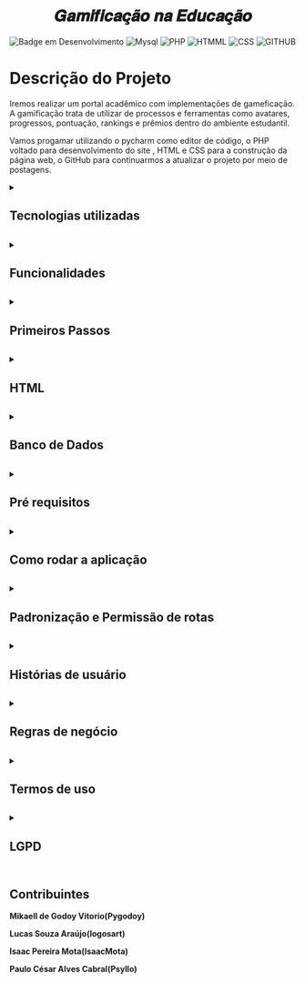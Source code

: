 <h1 align="center"> 𝑮𝒂𝒎𝒊𝒇𝒊𝒄𝒂𝒄̧𝒂̃𝒐 𝒏𝒂 𝑬𝒅𝒖𝒄𝒂𝒄̧𝒂̃𝒐</h1>

![Badge em Desenvolvimento](http://img.shields.io/static/v1?label=STATUS&message=EM%20DESENVOLVIMENTO&color=GREEN&style=for-the-badge)
![Mysql](https://img.shields.io/badge/MySQL-00000F?style=for-the-badge&logo=mysql&logoColor=white)
![PHP](https://img.shields.io/badge/PHP-777BB4?style=for-the-badge&logo=php&logoColor=white)
![HTMML](https://img.shields.io/badge/HTML-239120?style=for-the-badge&logo=html5&logoColor=white)
![CSS](https://img.shields.io/badge/CSS-239120?&style=for-the-badge&logo=css3&logoColor=white)
![GITHUB](https://img.shields.io/badge/GitHub-100000?style=for-the-badge&logo=github&logoColor=white)

# **Descrição do Projeto**
Iremos realizar um portal acadêmico com implementações de gameficação. A gamificação trata de utilizar de processos e ferramentas como avatares, progressos, pontuação, rankings e prêmios dentro do ambiente estudantil.

Vamos progamar utilizando o pycharm como editor de código, o PHP voltado para desenvolvimento do site , HTML e CSS para a construção da página web, o GitHub para continuarmos a atualizar o projeto por meio de postagens.

<details>
  <summary> <b> <h2> Tecnologias utilizadas <h2> <b> </summary>
  <p>O PyCharm é o melhor IDE, você pode acessar a linha de comando, conectar-se a um banco de dados, criar um ambiente virtual e gerenciar seu sistema de controle de versão em um só lugar, economizando tempo por não precisar alternar constantemente entre janelas. 

O GitHub é um serviço baseado em nuvem que hospeda um sistema de controle de versão (VCS) chamado Git. Ele permite que os desenvolvedores colaborem e façam mudanças em projetos compartilhados enquanto mantêm um registro detalhado do seu progresso.

O HTML e CSS são importantes para o desenvolvimento, HTML É uma linguagem baseada em marcação, onde marcamos os elementos para definir quais informações a página vai exibir. CSS é uma linguagem de folha de estilo composta por “camadas”, criado com o propósito de estilizar as páginas HTML, ou seja, definir a aparência das páginas, para deixá-las visualmente mais bonitas e agradáveis. 
    
O PHP é uma linguagem de programação de código aberto, criada para o desenvolvimento web. Com ela podemos escrever pequenos scripts de forma procedural, utilizar a orientação e objetos ou ainda ambas. </p>
</details>

<details>
  <summary><b> <h2>Funcionalidades <h2> <b></summary>
  <p>Um sistema de ranking serve para identificar os melhores colocados na atividade, destacando aqueles que mais tem o dominio da matéria. Ajuda no sistema de competição e etimula interesse por parte dos participantes em se esforçar para alcançar melhores colocações.

O desbloqueio de novas fases e conquistas é mais uma funcionalidade que pode trazer alto engajamento dos alunos. Ao cumprir uma determinada atividade , trabalho ou prova, os alunos podem receber recompensas e consequentemente ele continua prosseguindo no mapa de atividades.

Uma estratégia muito presente nos jogos são as recompensas, ela é realizada de acordo com as atividades feitas. Este também é um recurso para estimular o interesse do participante, por isso precisa ser implementado de maneira totalmente estratégica para cumprir com o papel. 

Os pontos são considerados um sistema de recompensa que evidenciam aos alunos seu progresso na dinâmica e aumenta sua motivação com as práticas. Vamos utilizar o método de medalhas, tendo em cada atividade uma colocação de 3 lugares e medalhas de quem realizou ou nao as atividades.
</p>
</details>

 <details>
  <summary><b> <h2>Primeiros Passos<h2> <b></summary>
  <p>Criamos algumas páginas em .html como a "homepage", "notas", "users", "login", "cadastro", que serão nossas prioridades iniciais.

![primeirospassos](https://user-images.githubusercontent.com/114426524/195723442-dde8dd20-4e24-4994-b256-ab20b8f2b637.png)</p>
</details>

<details>
  <summary><b> <h2>HTML<h2> <b></summary>
  <p>Após definir as páginas começamos a dar uma "cara" a elas, através do html definimos cores, moldes, tabelas, dentro da página web.

![WhatsApp Image 2022-10-28 at 19 36 13](https://user-images.githubusercontent.com/114426524/198746055-54d75cd9-07fa-48af-9e4a-01eecf20c9ac.jpeg)

Como por exemplo o cadastro, que após algum tempo de trabalho conseguimos chegar a algo que todos concordaram que está bom.</p>
</details>

<details>
  <summary><b> <h2>Banco de Dados<h2> <b></summary>
  <p>Estrutura do banco de dados:
{
  "Alunos": {
    "AlMatricula": 0, /Int/
    "IdCurso": 0,  /Int/
    "IdPessoa": 0 /Int/
  },
  
  "Avaliações": {
    "AlMatricula": 0, /Int/
    "IdAvaliação": 0, /Int/
    "IdCurso": 0, /Int/
    "IdDisciplina": 0, /Int/
    "Nota": 0  /Int/
  },
  
  "Curso": {
    "IdCurso": 0, /Int/
    "Nome": "", /string/
    "Semestre": 0 /Int/
  },
  
  "Disciplina": {
    "Curso": "", /string/
    "IdCurso": 0, /Int/
    "IdDiscplina": 0, /Int/
    "Nome": "", /string/
    "ProfMatricula": 0 /Int/
  },
  
  "Matricula": {
    "AlMatricula": 0, /Int/
    "IdCurso": 0, /Int/
    "IdMatricula": 0 /Int/
  },
  
  "Pessoa": {
    "CPF": 0, /Int/
    "DtNasc": "", /Int/
    "IdPessoa": 0, /Int/ 
    "Nome": "", /string/
    "Sexo": "" /string/
  },
  
  "Professor": {
    "Graduação": 0, /Int/
    "IdPessoa": 0, /Int/
    "ProfMatricula": 0 /Int/
  }
}
<details>
  <summary> <b> <h3>Modelo-Lógico-BD<h3> <b> </summary>
  <p>Para que nosso banco de dados fosse bem estruturado, antes realizamos a criação do Modelo lógico através do Draw.io, onde ajudou posteriormente para que o banco seja conectado de forma eficaz.

![WhatsApp Image 2022-10-10 at 20 53 45](https://user-images.githubusercontent.com/114426524/195723727-70dd7160-a849-4130-9449-52b6d05616fa.jpeg)

</p>
</details></p>
</details>

<details>
  <summary><b> <h2>Pré requisitos<h2> <b></summary>
  <p> XAMPP 
      PHP 
      HTML
      CSS 
      MYSQL
      DBEAVER ( PARA VISUALIZAR AS ALTERAÇÕES NO BANCO)



</p>
</details>

<details>
  <summary><b> <h2>Como rodar a aplicação<h2> <b></summary>
  <p>No terminal, clone o projeto:
git clone https://github.com/logosart/trabalho_flask
Após isso verifique se todos os pré_requisitos foram instalados, abra a pasta main.py e de Run, após isso pegue o link gerado no terminal e entre.</p>
</details>

<details>
  <summary><b> <h2>Padronização e Permissão de rotas<h2> <b></summary>
  <p>

**Rota de acesso para página inicial**

http://127.0.0.1:5000/

**Rota de acesso dos usuários para realizarem seu login**

http://127.0.0.1:5000/login

**Rota de acesso dos usuários para realizarem o cadastro**

http://127.0.0.1:5000/cadastro

**Rota de acesso para cadastro do professor**

http://127.0.0.1:5000/cadastro_professor

**Rota de acesso do usuário onde só ele poderá ver suas notas e médias**

http://127.0.0.1:5000/notas

**Rota de acesso do usuário para entrar no seu perfil**

http://127.0.0.1:5000/users/%3Cnome_usuario%3E</p>
</details>

<details>
  <summary><b> <h2>Histórias de usuário<h2> <b></summary>
  <p>
  
  ### **História 1: Cadastro**

Eu como usuário desejo me cadastrar no site para que eu possa utilizá-lo

**Cenário 1: Cadastrar**

Dado que o usuário deseja se cadastrar
E ele seleciona para se cadastrar
E preenche todos os dados obrigatórios
Então o sistema Irá cadastrar os dados do usuário
E ele será levado para a Homepage 

**Cenário 2: Senha fraca**

Dado que o usuário tenha preenchido todos os dados de cadastro
E a senha possuir poucos caracteres
Então o sistema apresenta a mensagem "Senha fraca"
E retorna para o usuário escrever novamente 

### **História 2: Login**

Eu como usuário desejo realizar o login no site para que eu possa utiliza-lo

**Cenário 1: Login**

Dado que o usuário já possua uma conta
E seleciona para realizar o login 
E preencha todos os campos obrigatórios corretamente
Então o sistema mandará o usuário para a Homepage

**Cenário 2: Senha incorreta**

Dado que o usuário tenha preenchido todos os campos de login
E a senha tenha sido digitada incorretamente
Então o sistema apresentará a seguinte mensagem "Senha incorreta"
E retorna para o usuário escrever novamente 

**Cenário 3: Email incorreto**

Dado que o usuário tenha preenchido todos os campos de login
E o email tenha sido digitado incorretamente
Então o sistema apresentará a seguinte mensagem "Email incorreto"
E retorna para o usuário escrever novamente 

**Cenário 4: Esqueci a senha**

Dado que o usuário não se lembre de sua senha
E tenha clicado na mensagem "esqueci minha senha"
Então o sistema irá mandar um Email para o usuário
Quando o usuário preencher a mudança de email
Então sua senha de acesso será trocada

### **História 3: Perfil**

Eu como usuário desejo visualizar meu perfil para ver minhas informações

**Cenário 1: Visualizar perfil**

Dado que o usuário já tenha se cadastrado
E deseja visualizar seu perfil
E tenha clicado para isso
Então o sistema apresentará o perfil do usuário com suas informações

**Cenário 2: Mudar email**

Dado que o usuário deseja mudar seu email
E tenha clicado para isso
Então o sistema apresentará um campo de mudança de email
Quando o usuário preencher com seu antigo email e com o novo email 
E confirmar
Então o email de acesso será mudado

**Cenário 3: Mudar senha**

Dado que o usuário deseja mudar sua senha
E tenha clicado para isso
Então o sistema apresentará um campo de mudança de senha
Quando o usuário preencher com sua antiga senha e com a que deseja para a mudança
E confirmar
Então a senha de acesso será mudado

### **História 4: Atividades**

Eu como usuário desejo realizar atividades para ganhar pontos

**Cenário1: Enviar Atividade**

Dado que o usuário tenha entrado no campo de atividades
E tenha alguma atividade para ser realizada
E o usuário tenha enviado a atividade 
Então o sistema apresentará a seguinte mensagem "Atividade enviada"
E retorna o usuário para a pagina de atividades

**Cenário 2: Distribuição de pontos de atividade**

Dado que o usuário tenha realizado uma atividade
E tenha recebido um nota para ela
Então o sistema através de um calculo, distribuirá os pontos para esse aluno

**Cenário 3: Medalhas**

Dado que o usuário tenha realizado as atividades 
Então baseado nos pontos dos outros alunos os 3 primeiros colocados receberão uma medalha
E ficará salva no perfil do aluno

### **História 5: Notas**

Eu como usuário desejo visualizar minhas notas para saber se atingi a média

**Cenário 1: Ver notas**

Dado que o usuário queira ver suas notas
E tenha clicado para isso
Então o sistema o redirecionará para a página de notas</p>
</details>

<details>
  <summary><b> <h2>Regras de negócio<h2> <b></summary>
  <p>
  
  1.	Para realizar o cadastro no site, o usuário deve inserir todas as informações corretas, caso contrário receberá uma mensagem de erro de cadastro na tela.
2.	No login, o usuário deve inserir o email e a senha cadastrado, caso informe as informações erradas, receberá uma mensagem de erro de login na tela
3.	Se o usuário esquecer da senha, deverá clicar no botão "Esqueceu a senha" para recupera-la.
4.	O sistema de gamificação apresentará um ranking com todos os colocados, com direito de escolha se o usuário quer que apareceça seu nome ou seja anônimo.
5.	Para avançar para a proxima fase da atividade o usuário deve ter realizado a atividade anterior, caso contrário ela ficará bloqueada até que ele conclua a atividade passada.
6.	Os pontos por serem considerados um sistema de recompensas, os alunos que ficarem em 1º, 2º e 3º receberão medalhas como forma de premiação.
7.	O usuário terá acesso as atividades corrigidas com relatórios realizados pelos professores para que ele veja em quais pontos ele deve melhorar.
8.	O usuário terá uma área de acesso para ver suas notas, onde apresentarão suas notas e médias na disciplina, caso o usuário estiver com uma nota baixa na disciplina a nota terá uma cor vermelha sinalizando assim o usuário.
9.	No perfil do usuário terá todas as informações dele, medalhas e quantas atividades ele já realizou, o usuário também pode alterar as informações pessoais dele.

<details>
  <summary><b> <h3>Regras de cálculo<h3> <b></summary>
  <p>Com os dados fornecidos e aprovados pelo titular, validaremos a performance de todos os usuários a partir das notas e desempenho nas 
atividades da plataforma, assim, criaremos um ranking a partir disso, sendo necessário obviamente, os dados de cada usuário
</p>
</details>

<details>
  <summary><b> <h3>Regras de manipulação de dados<h3> <b></summary>
  <p>Usuário– Proprietário dos dados pessoais que serão tratados ao longo de todo o processo.
Administrador– Pessoa física ou jurídica responsável por estipular como os dados pessoais serão tratados.

Para que os dados possam ser manipulados deve haver o consentimento do usuário ao aceitar as regras de uso da plataforma, e deve sempre 
ser explicado para que fim esses dados serão usados. </p>
</details>

<details>
  <summary><b> <h3>Mapeamento de regras e respostas<h3> <b></summary>
  <p>
  
  ![WhatsApp Image 2022-10-28 at 14 11 17](https://user-images.githubusercontent.com/114426524/198731685-8b8a5b61-701e-418d-b38f-5d08a6a5799e.jpeg)
  </p>
</details>
</details>

<details>
  <summary><b> <h2>Termos de uso<h2> <b></summary>
  <p>Antes de acessar ou utilizar o Site, o que inclui acessar o site pelar internet e desfrutar do ensino por gamificação, você deve concordar com os Termos de Uso e a Política de Privacidade. É necessário também que você registre uma conta no site. Ao registrar uma conta, você declara ter 16 anos de idade ou mais, se for menor de 18 anos, você deve declarar que seu responsável legal analisou e está de acordo com estes termos.

### **AO ACESSAR O SITE E UTILIZA-LO, VOCÊ ESTARÁ DE ACORDO COM ESTES TERMOS DE USO. SE NÃO ESTIVER DE ACORDO COM ESTES TERMOS DE USO, NÃO ACESSE E USE ESSE SITE.**

Estamos sempre desenvolvendo novos recursos e tecnologias para melhorar nossos serviços, como parte dessa melhoria, às vezes adicionamos ou removemos recursos e funcionalidades, aumentamos ou diminuímos limites para nosso site e começamos a oferecer novos serviços ou deixamos de oferecer os antigos. Se fizermos mudanças que impactem negativamente seu uso dos nossos serviços ou se paramos de oferecer um serviço, vamos receber as críticas e vamos reunir com a equipe e discutir sobre a melhoria de nosso serviço.

<details>
  <summary><b> <h3>Limitações de Licença<h3> <b></summary>
  <p>Qualquer uso do Serviço em descumprimento a estas Limitações de Licença é estritamente proibido e poderá resultar na revogação imediata de sua licença limitada e responsabilizá-lo por violações da lei.

Fazer uso ou participar (direta ou indiretamente) de trapaças, explorar erros, usar softwares de automação, bots, hacks, modificações ou qualquer software de terceiros não autorizado projetado para modificar o Serviço ou interferir no Serviço, quebrando a dinâmica de outros estudantes.

Alterar ou causar a alteração de arquivos que fazem parte do site sem o consentimento expresso, por escrito.

Interromper, interferir ou, de outro modo, afetar adversamente o fluxo normal do site ou, ainda, agir de maneira que possa afetar negativamente experiência de outros usuários ao utiliza-lo. Isso inclui a comercialização de vitórias e qualquer outro tipo de manipulação de rankings, aproveitando-se de erros para obter vantagem injusta sobre outros jogadores, bem como qualquer outro ato que intencionalmente viole ou não esteja de acordo com a proposta de nosso Site.

Instituir, ajudar, ou se envolver em qualquer tipo de ataque, incluindo, mas não limitado à distribuição de vírus, ataques de negação de serviço ou outras tentativas de interromper o andamento do site, uso ou desfruto do mesmo por parte de outra pessoa.

Publicar qualquer informação que seja ofensiva, ameaçadora, obscena, difamatória, caluniosa, ou, ainda de teor questionável ou ofensivo, seja de forma racial, sexual, religiosa, questionável ou ofensiva, ou, ainda, envolver-se em comportamento negativo em curso, tais como, por exemplo, publicando repetidamente informações de forma não solicitada.

Assediar, ofender, insultar ou ferir terceiros, incluindo funcionários e representantes do serviço de suporte ao cliente, ou tentar praticar tais atos, ou, ainda, defender ou incitar a prática de tais atos.

Fazer engenharia reversa, descompilar, desmontar, decifrar ou tentar obter o Código-fonte de softwares subjacentes ou outras propriedades intelectuais usadas para prestar o site, ou obter informações do serviço ou de jogos usando métodos que não sejam expressamente permitidos.

Solicitar ou tentar solicitar Informações de Login ou quaisquer outras credenciais de login, ou informações pessoais de outros usuários do Serviço.
Coletar ou publicar informações privadas de alguém, incluindo dados de identificação pessoal (seja em forma de texto, imagem ou vídeo), documentos de identificação ou informações financeiras por meio do Serviço.

Podemos se reserva o direito de determinar quais condutas considera violar as regras de uso ou que, de outra forma, não estejam de acordo ou do espírito destes Termos de Uso ou do próprio Serviço. e reserva o direito de tomar medidas, como resultado de tais condutas, o que pode incluir o encerramento de sua Conta e a proibição do seu uso do Serviço, no todo ou em parte.</p>
</details>

<details>
  <summary><b> <h3>Concessão de Licença Limitada para Uso do Site<h3> <b></summary>
  <p>Condicionadas à sua concordância com os presentes Termos de Uso, bem como com outras políticas aplicáveis e sua conformidade continuada das mesmas, nosso serviço concede a você uma licença não exclusiva, intransferível, não sublicenciável, revogável e limitada para o acesso e uso do Serviço para seus próprios fins de entretenimento e aprendizagem. Você concorda em não usar o Serviço para nenhuma outra finalidade. 
Aplicam-se as seguintes restrições ao uso do Site: 
Você não poderá (e nem tentará) comprar, vender, alugar ou dar sua Conta, criar uma Conta usando identidade ou dados falsos, ou em nome de outrem; você não poderá usar o Serviço caso já tenha sido removido ou banido. 
Você deve usar sua Conta apenas para fins não comerciais; você não poderá usar o Serviço para fazer propaganda ou solicitar ou transmitir propagandas comerciais, inclusive correntes, mala direta, spam ou mensagens repetitivas ou enganosas a ninguém.
</p>
</details>

<details>
  <summary><b> <h3>Dados de Acesso a sua Conta<h3> <b></summary>
  <p>Para utilizar qualquer de nossos Serviços você precisa criar uma Conta através de cadastro de conta na plataforma, será solicitado que você escolha uma senha para sua conta e informar entre outros dados, como o endereço de e-mail e o número de matricula. O USUÁRIO é o único responsável, para todos os fins, pelas operações efetuadas em sua conta. Para proteger sua Conta, o usuário deve manter a senha em sigilo ou logout. A atividade realizada na Conta ou por seu intermédio é de responsabilidade do usuário. Não recomendamos que a senha da Conta seja reutilizada em aplicativos de terceiros ou computadores públicos. Caso tome conhecimento ou suspeite de violações de segurança, incluindo, mas não limitado à perda, roubo ou divulgação não autorizada dos Dados de Acesso, você deve notificar imediatamente o nosso suporte ao cliente e modificar seus Dados de Acesso. Você é o único responsável pela manutenção da confidencialidade dos Dados de Acesso e será responsável por todos os usos dos Dados de Acesso autorizados ou não por você. Você é responsável por tudo o que acontecer por meio da sua Conta. </p>
</details>

<details>
  <summary><b> <h3>Suspensão e Cessação da Conta e do Serviço<h3> <b></summary>
  <p>Podemos limitar, suspender, encerrar, modificar ou excluir contas ou o acesso aos serviços ou a partes do serviço em caso de descumprimento destes termos de uso ou caso suspeitamos que você deixou de cumpri-los, ou, ainda, por uso ilegal ou inadequado do serviço, ou pela suspeita de tal uso, sem aviso prévio. Você poderá perder sua conta, bem como benefícios, privilégios itens adquiridos e itens comprados relacionados ao seu uso do serviço, ficando a com a nossa equipe para indenizá-lo por tais perdas ou resultados. 

Podemos se reserva no direito de parar de oferecer e/ou de manter o Serviço específico ou parte do Serviço a qualquer momento de contas que estejam inativas por 180 dias, sem aviso prévio, o qual resultará no cancelamento automático da sua licença para usar o serviço ou parte dele. Nesse caso, não teremos a obrigação de fornecer restituições, benefícios ou outras indenizações para os usuários em relação a tais serviços interrompidos.
</p>
</details>

<details>
  <summary><b> <h3>Privacidade da Informação<h3> <b></summary>
  <p>Nosso serviço tomará todas as medidas possíveis para manter a confidencialidade e a segurança da plataforma, porém, não se responderá por prejuízo que possa ser derivado da violação dessas medidas por parte de terceiros que utilizem as redes públicas ou a internet, subvertendo os sistemas de segurança para acessar as informações de Usuários.

O endereço de e-mail fornecido pelo Usuário poderá ser utilizado para informá-lo sobre os conteúdos do Laboratório de Dados Educacionais, assim como para aviso sobre mudanças ou melhorias. </p>
</details>

<details>
  <summary><b> <h3>Conteúdo, dados submetidos e propriedade intelectual<h3> <b></summary>
  <p>Não mineração. É vedada a utilização de softwares de mineração de dados (softwares que identificam um padrão ou uma sequência lógica de dados de um grande banco de dados) em nosso Site, de qualquer tipo ou espécie, além de outro aqui não tipificado, que atue de modo similar.
Integridade do Site. Você se compromete a não acessar áreas de programação dos nosso Site, seu banco de dados, códigos fonte ou qualquer outro conjunto de dados disponíveis nestes ambientes, bem como não realizar ou permitir engenharia reversa, nem traduzir, decompilar, copiar, modificar, reproduzir, alugar, sublicenciar, publicar, divulgar, transmitir, emprestar, distribuir ou, de outra maneira, dispor inapropriadamente das funcionalidades destes.
</p>
</details>

</p>
</details>

<details>
  <summary><b> <h2>LGPD<h2> <b></summary>
  <p>Somente quem controla o site terá acesso e será responsável pela segurança das informações disponibilizadas pelos usuários.

O site armazenará, organizará e conservará os dados do usuário e só será compartilhado sob a autorização do dono da conta.

O site só utilizará de suas informações para funções que nele exijam o uso para confirmação de alguma tarefa no site, caso contrário os dados do usuário estarão guardados com as devidas seguranças de privacidade.

O site responsabiliza-se pela manutenção de medidas de segurança, técnicas e administrativas aptas a proteger os dados pessoais de acessos não autorizados e de situações acidentais ou ilícitas de destruição, perda, alteração, comunicação ou qualquer forma de tratamento inadequado ou ilícito.

Nosso site se responsabiliza e se compromete em informar o usuário caso algo venha acontecer na conta que não seja do consentimento do usuário. Nosso site se compromete em prestar ajuda imediatamente ao usuário caso ocorra algo de anormal e que comprometa a sua conta e seus dados pessoais.</p>
</details>

## Contribuintes
    
Mikaell de Godoy Vitorio(Pygodoy)
    
Lucas Souza Araújo(logosart)
    
Isaac Pereira Mota(IsaacMota)
    
Paulo César Alves Cabral(Psyllo)
